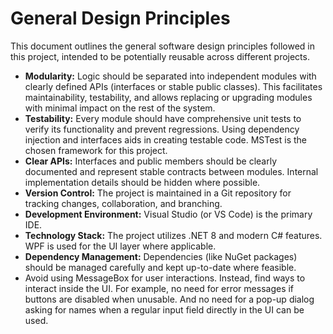 # General Design Principles

This document outlines the general software design principles followed in this project, intended to be potentially reusable across different projects.

*   **Modularity:** Logic should be separated into independent modules with clearly defined APIs (interfaces or stable public classes). This facilitates maintainability, testability, and allows replacing or upgrading modules with minimal impact on the rest of the system.
*   **Testability:** Every module should have comprehensive unit tests to verify its functionality and prevent regressions. Using dependency injection and interfaces aids in creating testable code. MSTest is the chosen framework for this project.
*   **Clear APIs:** Interfaces and public members should be clearly documented and represent stable contracts between modules. Internal implementation details should be hidden where possible.
*   **Version Control:** The project is maintained in a Git repository for tracking changes, collaboration, and branching.
*   **Development Environment:** Visual Studio (or VS Code) is the primary IDE.
*   **Technology Stack:** The project utilizes .NET 8 and modern C# features. WPF is used for the UI layer where applicable.
*   **Dependency Management:** Dependencies (like NuGet packages) should be managed carefully and kept up-to-date where feasible.
*   Avoid using MessageBox for user interactions. Instead, find ways to interact inside the UI. For example, no need for error messages if buttons are disabled when unusable. And no need for a pop-up dialog asking for names when a regular input field directly in the UI can be used.